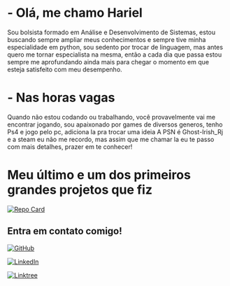 # - Olá, me chamo Hariel

Sou bolsista formado em Análise e Desenvolvimento de Sistemas, estou buscando sempre ampliar meus conhecimentos e sempre tive minha especialidade em python, sou sedento por trocar de linguagem, mas antes quero me tornar especialista na mesma, então a cada dia que passa estou sempre me aprofundando ainda mais para chegar o momento em que esteja satisfeito com meu desempenho.

# - Nas horas vagas
Quando não estou codando ou trabalhando, você provavelmente vai me encontrar jogando, sou apaixonado por games de diversos generos, tenho Ps4 e jogo pelo pc, adiciona la pra trocar uma ideia
A PSN é Ghost-Irish_Rj e a steam eu não me recordo, mas assim que me chamar la eu te passo com mais detalhes, prazer em te conhecer!

# Meu último e um dos primeiros grandes projetos que fiz
[![Repo Card](https://github-readme-stats.vercel.app/api/pin/?username=GhostIrish&repo=T_store_software&bg_color=000&border_color=30A3DC&show_icons=true&icon_color=30A3DC&title_color=E94D5F&text_color=FFF)](https://github.com/GhostIrish/T_store_software.git)


## Entra em contato comigo!
[![GitHub](https://img.shields.io/badge/GitHub-100000?style=for-the-badge&logo=github&logoColor=white)](https://github.com/GhostIrish)

[![LinkedIn](https://img.shields.io/badge/LinkedIn-0077B5?style=for-the-badge&logo=linkedin&logoColor=white)](https://www.linkedin.com/in/hariel-pimenta/)

[![Linktree](https://img.shields.io/badge/linktree-39E09B?style=for-the-badge&logo=linktree&logoColor=white)](https://linktr.ee/harielp)